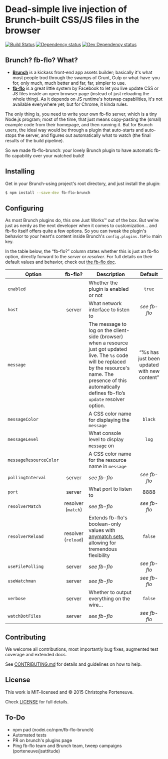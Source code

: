 # Dead-simple live injection of Brunch-built CSS/JS files in the browser

[![Build Status](https://travis-ci.org/deliciousinsights/fb-flo-brunch.svg)](https://travis-ci.org/deliciousinsights/fb-flo-brunch)
[![Dependency status](https://david-dm.org/deliciousinsights/fb-flo-brunch.svg)](https://david-dm.org/deliciousinsights/fb-flo-brunch)
[![Dev Dependency status](https://david-dm.org/deliciousinsights/fb-flo-brunch/dev-status.svg)](https://david-dm.org/deliciousinsights/fb-flo-brunch#info=devDependencies&view=table)

## Brunch?  fb-flo?  What?

* **[Brunch](http://brunch.io)** is a kickass front-end app assets builder; basically it's what most people trod through the swamps of Grunt, Gulp or what-have-you for, only much, much better and far, far, simpler to use.
* **[fb-flo](https://facebook.github.io/fb-flo/)** is a great little system by Facebook to let you live update CSS or JS files inside an open browser page (instead of just reloading the whole thing).  As it depends on JS runtime's hotswap capabilities, it's not available everywhere yet; but for Chrome, it kinda rules.

The only thing is, you need to write your own fb-flo server, which is a tiny Node.js program; most of the time, that just means copy-pasting the (small) example code from their homepage, and then running it.  But for Brunch users, the ideal way would be through a plugin that auto-starts and auto-stops the server, and figures out automatically what to watch (the final results of the build pipeline).

So we made fb-flo-brunch: your lovely Brunch plugin to have automatic fb-flo capability over your watched build!

## Installing

Get in your Brunch-using project's root directory, and just install the plugin:

```sh
$ npm install --save-dev fb-flo-brunch
```

## Configuring

As most Brunch plugins do, this one Just Works™ out of the box.  But we're just as nerdy as the next developer when it comes to customization… and fb-flo itself offers quite a few options.  So you can tweak the plugin's behavior to your heart's content inside Brunch's `config.plugins.fbFlo` main key.

In the table below, the “fb-flo?” column states whether this is just an fb-flo option, directly forward to the *server* or *resolver*.  For full details on their default values and behavior, check out [the fb-flo doc](https://github.com/facebook/fb-flo#usage).

| Option    | fb-flo? | Description | Default |
| --------- |:-------:| ----------- |:-------:|
| `enabled` |         | Whether the plugin is enabled or not | `true` |
| `host`    | server  | What network interface to listen to | *see fb-flo* |
| `message` |         | The message to log on the client-side (browser) when a resource just got updated live.  The `%s` code will be replaced by the resource's name.  The presence of this automatically defines fb-flo’s `update` resolver option. | “%s has just been updated with new content” |
| `messageColor` | | A CSS color name for displaying the `message` | `black` |
| `messageLevel` | | What console level to display `message` on | `log` |
| `messageResourceColor` | | A CSS color name for the resource name in `message` | |
| `pollingInterval` | server | *see fb-flo* | *see fb-flo* |
| `port`    | server | What port to listen to | 8888 |
| `resolverMatch` | resolver (`match`) | *see fb-flo* | *see fb-flo* |
| `resolverReload` | resolver (`reload`) | Extends fb-flo's boolean-only values with [anymatch sets](https://www.npmjs.com/package/anymatch), allowing for tremendous flexibility | `false` |
| `useFilePolling` | server | *see fb-flo* | *see fb-flo* |
| `useWatchman` | server | *see fb-flo* | *see fb-flo* |
| `verbose` | server | Whether to output everything on the wire… | `false` |
| `watchDotFiles` | server | *see fb-flo* | *see fb-flo* |

## Contributing

We welcome all contributions, most importantly bug fixes, augmented test coverage and extended docs.

See [CONTRIBUTING.md](CONTRIBUTING.md) for details and guidelines on how to help.

## License

This work is MIT-licensed and © 2015 Christophe Porteneuve.

Check [LICENSE](LICENSE) for full details.

## To-Do

- npm pad (nodei.co/npm/fb-flo-brunch)
- Automated tests
- PR on brunch's plugins page
- Ping fb-flo team and Brunch team, tweep campaigns (porteneuve/jsattitude)
